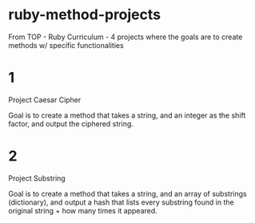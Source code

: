 # ruby-method-projects

From TOP - Ruby Curriculum - 4 projects where the goals are to create methods w/ specific functionalities

# 1
Project Caesar Cipher

Goal is to create a method that takes a string, and an integer as the shift factor, and output the ciphered string.

# 2
Project Substring

Goal is to create a method that takes a string, and an array of substrings (dictionary), and output a hash that lists every substring found in the original string + how many times it appeared.